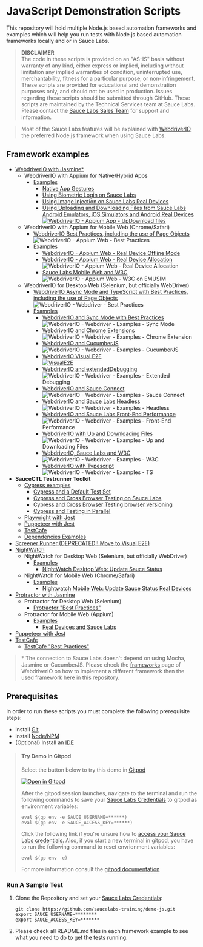 # JavaScript Demonstration Scripts

This repository will hold multiple Node.js based automation frameworks and examples which will help you run tests with
Node.js based automation frameworks locally and or in Sauce Labs.

> **DISCLAIMER**\
> The code in these scripts is provided on an "AS-IS" basis without warranty of any kind, either express or implied,
> including without limitation any implied warranties of condition, uninterrupted use, merchantability, fitness for a
> particular purpose, or non-infringement.
> These scripts are provided for educational and demonstration purposes only, and should not be used in production.
> Issues regarding these scripts should be submitted through GitHub. These scripts are maintained by the Technical 
> Services team at Sauce Labs.\
> Please contact the [Sauce Labs Sales Team](https://saucelabs.com/contact) for support and information.

> Most of the Sauce Labs features will be explained with [WebdriverIO](https://webdriver.io/), the preferred Node.js 
framework when using Sauce Labs.

## Framework examples
- [WebdriverIO with Jasmine*](webdriverio)
    - WebdriverIO with Appium for Native/Hybrid Apps
        - [Examples](webdriverio/appium-app/examples)
            - [Native App Gestures](webdriverio/appium-app/examples/gestures)
            - [Using Biometric Login on Sauce Labs](webdriverio/appium-app/examples/biometric-login)
            - [Using Image Injection on Sauce Labs Real Devices](webdriverio/appium-app/examples/image-injection)
            - [Using Uploading and Downloading Files from Sauce Labs Android Emulators, iOS Simulators and Android Real Devices](webdriverio/appium-app/examples/up-download-file)\
              [![WebdriverIO - Appium App - UpDownload files](https://github.com/saucelabs-training/demo-js/actions/workflows/wdio.appium.app.up.download.files.yml/badge.svg)](https://github.com/saucelabs-training/demo-js/actions/workflows/wdio.appium.app.up.download.files.yml)  
    - WebdriverIO with Appium for Mobile Web (Chrome/Safari)
        - [WebdriverIO Best Practices, including the use of Page Objects](webdriverio/appium-web/best-practices)\
          ![WebdriverIO - Appium Web - Best Practices](https://github.com/saucelabs-training/demo-js/workflows/WebdriverIO%20-%20Appium%20Web%20-%20Best%20Practices/badge.svg)
        - [Examples](webdriverio/appium-web/examples)
            - [WebdriverIO - Appium Web - Real Device Offline Mode](webdriverio/appium-web/examples/offline-testing)
            - [WebdriverIO - Appium Web - Real Device Allocation](webdriverio/appium-web/examples/device-allocation)\
              ![WebdriverIO - Appium Web - Real Device Allocation](https://github.com/saucelabs-training/demo-js/workflows/WebdriverIO%20-%20Appium%20Web%20-%20Real%20Device%20Allocation/badge.svg)
            - [Sauce Labs Mobile Web and W3C](webdriverio/appium-web/examples/w3c)\
              ![WebdriverIO - Appium Web - W3C on EMUSIM](https://github.com/saucelabs-training/demo-js/workflows/WebdriverIO%20-%20Appium%20Web%20-%20W3C%20on%20EMUSIM/badge.svg)
    - WebdriverIO for Desktop Web (Selenium, but officially WebDriver)
        - [WebdriverIO Async Mode and TypeScript with Best Practices, including the use of Page Objects](webdriverio/webdriver/best-practices)\
          ![WebdriverIO - Webdriver - Best Practices](https://github.com/saucelabs-training/demo-js/workflows/WebdriverIO%20-%20Webdriver%20-%20Async%20Best%20Practices/badge.svg)
        - [Examples](webdriverio/webdriver/examples)
            - [WebdriverIO and Sync Mode with Best Practices](webdriverio/webdriver/examples/sync-mode)\
              ![WebdriverIO - Webdriver - Examples - Sync Mode](https://github.com/saucelabs-training/demo-js/workflows/WebdriverIO%20-%20Webdriver%20-%20Examples%20-%20Sync%20Mode/badge.svg)
            - [WebdriverIO and Chrome Extensions](webdriverio/webdriver/examples/chrome-extension)\
              ![WebdriverIO - Webdriver - Examples - Chrome Extension](https://github.com/saucelabs-training/demo-js/workflows/WebdriverIO%20-%20Webdriver%20-%20Examples%20-%20Chrome%20Extensions/badge.svg)
            - [WebdriverIO and CucumberJS](webdriverio/webdriver/examples/cucumberjs)\
              ![WebdriverIO - Webdriver - Examples - CucumberJS](https://github.com/saucelabs-training/demo-js/workflows/WebdriverIO%20-%20Webdriver%20-%20Examples%20-%20CucumberJS/badge.svg)
            - [WebdriverIO Visual E2E](webdriverio/webdriver/examples/visual-e2e/README.md)\
              [![VisualE2E](https://github.com/saucelabs-training/demo-js/actions/workflows/wdio.webdriver.examples.visuale2e.yml/badge.svg)](https://github.com/saucelabs-training/demo-js/actions/workflows/wdio.webdriver.examples.visuale2e.yml)
            - [WebdriverIO and extendedDebugging](webdriverio/webdriver/examples/extended-debugging)\
              ![WebdriverIO - Webdriver - Examples - Extended Debugging](https://github.com/saucelabs-training/demo-js/workflows/WebdriverIO%20-%20Webdriver%20-%20Examples%20-%20Extended%20Debugging/badge.svg)
            - [WebdriverIO and Sauce Connect](webdriverio/webdriver/examples/sc)\
              ![WebdriverIO - Webdriver - Examples - Sauce Connect](https://github.com/saucelabs-training/demo-js/workflows/WebdriverIO%20-%20Webdriver%20-%20Examples%20-%20Sauce%20Connect/badge.svg)
            - [WebdriverIO and Sauce Labs Headless](webdriverio/webdriver/examples/headless)\
              ![WebdriverIO - Webdriver - Examples - Headless](https://github.com/saucelabs-training/demo-js/workflows/WebdriverIO%20-%20Webdriver%20-%20Examples%20-%20Headless/badge.svg)
            - [WebdriverIO and Sauce Labs Front-End Performance](webdriverio/webdriver/examples/performance)\
              ![WebdriverIO - Webdriver - Examples - Front-End Performance](https://github.com/saucelabs-training/demo-js/workflows/WebdriverIO%20-%20Webdriver%20-%20Examples%20-%20Front-End%20Performance/badge.svg)
            - [WebdriverIO with Up and Downloading Files](webdriverio/webdriver/examples/up-download)\
              ![WebdriverIO - Webdriver - Examples - Up and Downloading Files](https://github.com/saucelabs-training/demo-js/workflows/WebdriverIO%20-%20Webdriver%20-%20Examples%20-%20UpDownload/badge.svg)
            - [WebdriverIO, Sauce Labs and W3C](webdriverio/webdriver/examples/w3c)\
              ![WebdriverIO - Webdriver - Examples - W3C](https://github.com/saucelabs-training/demo-js/workflows/WebdriverIO%20-%20Webdriver%20-%20Examples%20-%20W3C/badge.svg)
            - [WebdriverIO with Typescript](webdriverio/webdriver/examples/typescript)\
              ![WebdriverIO - Webdriver - Examples - TS](https://github.com/saucelabs-training/demo-js/workflows/WebdriverIO%20-%20Webdriver%20-%20Examples%20-%20TS/badge.svg)
- **SauceCTL Testrunner Toolkit**
    - [Cypress examples](testrunner-toolkit/cypress)
        - [Cypress and a Default Test Set](testrunner-toolkit/cypress/README.md#example-1---minimal-configuration-for-all-tests)
        - [Cypress and Cross Browser Testing on Sauce Labs](testrunner-toolkit/cypress/README.md#example-3---cross-browser-tests)
        - [Cypress and Cross Browser Testing browser versioning](testrunner-toolkit/cypress/README.md#example-4---cross-versions-tests)
        - [Cypress and Testing in Parallel](testrunner-toolkit/cypress/README.md#example-2---parallel-tests)
    - [Playwright with Jest](testrunner-toolkit/playwright)
    - [Puppeteer with Jest](testrunner-toolkit/puppeteer)
    - [TestCafe](testrunner-toolkit/testcafe)
    - [Dependencies Examples](testrunner-toolkit/dependencies-example)
- [Screener Runner (DEPRECATED!! Move to Visual E2E)](screener-runner)
- [NightWatch](nightwatch)
    - NightWatch for Desktop Web (Selenium, but officially WebDriver)
        - [Examples](nightwatch/webdriver/examples)
            - [NightWatch Desktop Web: Update Sauce Status](nightwatch/webdriver/examples/update-sauce)
    - NightWatch for Mobile Web (Chrome/Safari)
        - [Examples](nightwatch/appium-web/examples)
            - [Nightwatch Mobile Web: Update Sauce Status Real Devices](nightwatch/appium-web/examples/update-sauce-real-devices)
- [Protractor with Jasmine](protractor)
    - Protractor for Desktop Web (Selenium)
        - [Protractor "Best Practices"](protractor/selenium/best-practices)
    - Protractor for Mobile Web (Appium)
        - [Examples](webdriverio/webdriver/examples)
            - [Real Devices and Sauce Labs](protractor/appium-web/examples/real-devices)
- [Puppeteer with Jest](puppeteer)
- [TestCafe](testcafe)
    - [TestCafe "Best Practices"](testcafe/best-practices)

> \* The connection to Sauce Labs doesn't depend on using Mocha, Jasmine or CucumberJS. Please check the 
[frameworks](https://webdriver.io/docs/frameworks.html) page of WebdriverIO on how to implement a different framework then 
the used framework here in this repository.

## Prerequisites
In order to run these scripts you must complete the following prerequisite steps:

* Install [Git](prerequisites.md#install-git)
* Install [Node/NPM](prerequisites.md#install-and-nodejs-and-npm)
* (Optional) Install an [IDE](prerequisites.md#install-an-ide)

>   #### Try Demo in Gitpod
>   Select the button below to try this demo in [Gitpod](https://www.gitpod.io/)
>
>  [![Open in Gitpod](https://github.com/saucelabs-training/demo-js/blob/master/open-in-gitpod.png)](https://gitpod.io/#https://github.com/saucelabs-training/demo-js)
>
>   After the gitpod session launches, navigate to the terminal and run the following commands to save your [Sauce Labs Credentials](https://app.saucelabs.com/user-settings) to gitpod as environment variables:
>   ```
>   eval $(gp env -e SAUCE_USERNAME=******)
>   eval $(gp env -e SAUCE_ACCESS_KEY=******)
>   ```
>   Click the following link if you're unsure how to [access your Sauce Labs credentials.](https://wiki.saucelabs.com/display/DOCS/Best+Practice%3A+Use+Environment+Variables+for+Authentication+Credentials)
>   Also, if you start a new terminal in gitpod, you have to run the following command to reset envrionment variables:
>   ```
>   eval $(gp env -e)
>   ```
>  
>   For more information consult the [gitpod documentation](https://www.gitpod.io/docs/47_environment_variables/)

### Run A Sample Test
1. Clone the Repository and set your [Sauce Labs Credentials](https://app.saucelabs.com/user-settings):

    ```
    git clone https://github.com/saucelabs-training/demo-js.git
    export SAUCE_USERNAME=********
    export SAUCE_ACCESS_KEY=*******
    ```
   
2. Please check all README.md files in each framework example to see what you need to do to get the tests running.
